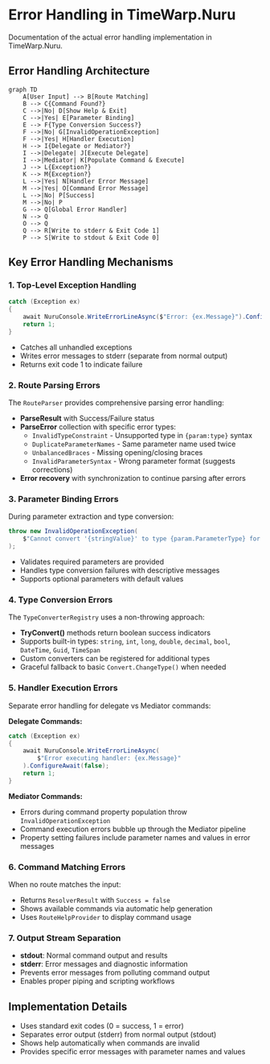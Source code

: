 # Error Handling in TimeWarp.Nuru

Documentation of the actual error handling implementation in TimeWarp.Nuru.

## Error Handling Architecture

```mermaid
graph TD
    A[User Input] --> B[Route Matching]
    B --> C{Command Found?}
    C -->|No| D[Show Help & Exit]
    C -->|Yes| E[Parameter Binding]
    E --> F{Type Conversion Success?}
    F -->|No| G[InvalidOperationException]
    F -->|Yes| H[Handler Execution]
    H --> I{Delegate or Mediator?}
    I -->|Delegate| J[Execute Delegate]
    I -->|Mediator| K[Populate Command & Execute]
    J --> L{Exception?}
    K --> M{Exception?}
    L -->|Yes| N[Handler Error Message]
    M -->|Yes| O[Command Error Message]
    L -->|No| P[Success]
    M -->|No| P
    G --> Q[Global Error Handler]
    N --> Q
    O --> Q
    Q --> R[Write to stderr & Exit Code 1]
    P --> S[Write to stdout & Exit Code 0]
```

## Key Error Handling Mechanisms

### 1. **Top-Level Exception Handling**
```csharp
catch (Exception ex)
{
    await NuruConsole.WriteErrorLineAsync($"Error: {ex.Message}").ConfigureAwait(false);
    return 1;
}
```
- Catches all unhandled exceptions
- Writes error messages to stderr (separate from normal output)
- Returns exit code 1 to indicate failure

### 2. **Route Parsing Errors**
The `RouteParser` provides comprehensive parsing error handling:
- **ParseResult<T>** with Success/Failure status
- **ParseError** collection with specific error types:
  - `InvalidTypeConstraint` - Unsupported type in `{param:type}` syntax
  - `DuplicateParameterNames` - Same parameter name used twice
  - `UnbalancedBraces` - Missing opening/closing braces
  - `InvalidParameterSyntax` - Wrong parameter format (suggests corrections)
- **Error recovery** with synchronization to continue parsing after errors

### 3. **Parameter Binding Errors**
During parameter extraction and type conversion:
```csharp
throw new InvalidOperationException(
    $"Cannot convert '{stringValue}' to type {param.ParameterType} for parameter '{param.Name}'"
);
```
- Validates required parameters are provided
- Handles type conversion failures with descriptive messages
- Supports optional parameters with default values

### 4. **Type Conversion Errors**
The `TypeConverterRegistry` uses a non-throwing approach:
- **TryConvert()** methods return boolean success indicators
- Supports built-in types: `string`, `int`, `long`, `double`, `decimal`, `bool`, `DateTime`, `Guid`, `TimeSpan`
- Custom converters can be registered for additional types
- Graceful fallback to basic `Convert.ChangeType()` when needed

### 5. **Handler Execution Errors**
Separate error handling for delegate vs Mediator commands:

**Delegate Commands:**
```csharp
catch (Exception ex)
{
    await NuruConsole.WriteErrorLineAsync(
        $"Error executing handler: {ex.Message}"
    ).ConfigureAwait(false);
    return 1;
}
```

**Mediator Commands:**
- Errors during command property population throw `InvalidOperationException`
- Command execution errors bubble up through the Mediator pipeline
- Property setting failures include parameter names and values in error messages

### 6. **Command Matching Errors**
When no route matches the input:
- Returns `ResolverResult` with `Success = false`
- Shows available commands via automatic help generation
- Uses `RouteHelpProvider` to display command usage

### 7. **Output Stream Separation**
- **stdout**: Normal command output and results
- **stderr**: Error messages and diagnostic information
- Prevents error messages from polluting command output
- Enables proper piping and scripting workflows

## Implementation Details

- Uses standard exit codes (0 = success, 1 = error)
- Separates error output (stderr) from normal output (stdout)
- Shows help automatically when commands are invalid
- Provides specific error messages with parameter names and values